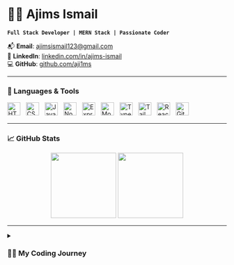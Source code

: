 # 🏄‍♂️ Ajims Ismail

**`Full Stack Developer | MERN Stack | Passionate Coder`**

📬 **Email**: ajimsismail123@gmail.com  
🔗 **LinkedIn**: [linkedin.com/in/ajims-ismail](https://www.linkedin.com/in/ajims-ismail)  
💻 **GitHub**: [github.com/aji1ms](https://github.com/aji1ms)

---

### 🧰 Languages & Tools

<img align="left" alt="HTML5" width="30px" style="padding-right:10px;" src="https://cdn.jsdelivr.net/gh/devicons/devicon/icons/html5/html5-plain.svg" />
<img align="left" alt="CSS3" width="30px" style="padding-right:10px;" src="https://cdn.jsdelivr.net/gh/devicons/devicon/icons/css3/css3-plain.svg" />
<img align="left" alt="JavaScript" width="30px" style="padding-right:10px;" src="https://cdn.jsdelivr.net/gh/devicons/devicon/icons/javascript/javascript-plain.svg" />
<img align="left" alt="Node.js" width="30px" style="padding-right:10px;" src="https://cdn.jsdelivr.net/gh/devicons/devicon/icons/nodejs/nodejs-original.svg" />
<img align="left" alt="Express.js" width="30px" style="padding-right:10px;" src="https://cdn.jsdelivr.net/gh/devicons/devicon/icons/express/express-original.svg" />
<img align="left" alt="MongoDB" width="30px" style="padding-right:10px;" src="https://cdn.jsdelivr.net/gh/devicons/devicon/icons/mongodb/mongodb-original.svg" />
<img align="left" alt="TypeScript" width="30px" style="padding-right:10px;" src="https://cdn.jsdelivr.net/gh/devicons/devicon/icons/typescript/typescript-plain.svg" />
<img align="left" alt="Tailwind CSS" width="30px" style="padding-right:10px;" src="https://www.vectorlogo.zone/logos/tailwindcss/tailwindcss-icon.svg" />
<img align="left" alt="React" width="30px" style="padding-right:10px;" src="https://cdn.jsdelivr.net/gh/devicons/devicon/icons/react/react-original.svg" />
<img align="left" alt="GitHub" width="30px" style="padding-right:10px;" src="https://cdn.jsdelivr.net/gh/devicons/devicon/icons/github/github-original.svg" />
<br /><br />

---

### 📈 GitHub Stats

<p align="center">
  <img src="https://github-readme-stats.vercel.app/api?username=aji1ms&show_icons=true&theme=radical" height="150"/>
  <img src="https://github-readme-stats.vercel.app/api/top-langs/?username=aji1ms&layout=compact&theme=radical" height="150"/>
</p>


---

<details>
  <summary><h3>👨‍💻 My Coding Journey</h3></summary>

Hi! I'm **Ajims Ismail**, a self-taught and highly motivated full-stack developer passionate about building scalable and user-centric web applications.

Right after completing my 12th grade, I made a bold decision to pursue web development. Without a formal CS degree, I immersed myself in hands-on learning, real-world projects, and mastering the modern tech stack.

### 🚀 Current Focus:
- **Frontend**: HTML, Tailwind CSS, JavaScript (ES6+), React  
- **Backend**: Node.js, Express.js, REST APIs  
- **Database**: MongoDB

### 🎯 What Drives Me:
I believe in *learning by doing*. Every project I work on teaches me something new and brings me closer to my goal of becoming a top-tier developer. I’m passionate about solving real-world problems through technology and building tools that make a difference.

📈 I'm constantly exploring new tools and technologies to stay ahead in the ever-evolving tech landscape.

Let’s connect and grow together!

</details>
